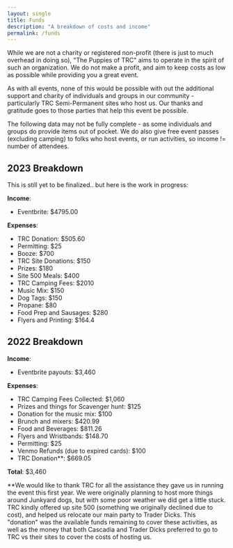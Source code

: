 ```yaml
---
layout: single
title: Funds
description: "A breakdown of costs and income"
permalink: /funds
---
```

While we are not a charity or registered non-profit (there is just to much overhead in doing so), "The Puppies of TRC" aims to operate in the spirit of such an organization. We do not make a profit, and aim to keep costs as low as possible while providing you a great event. 

As with all events, none of this would be possible with out the additional support and charity of individuals and groups in our community - particularly TRC Semi-Permanent sites who host us. Our thanks and gratitude goes to those parties that help this event be possible.

The following data may not be fully complete - as some individuals and groups do provide items out of pocket. We do also give free event passes (excluding camping) to folks who host events, or run activities, so income != number of attendees.

## 2023 Breakdown

This is still yet to be finalized.. but here is the work in progress:

**Income**:
- Eventbrite: $4795.00

**Expenses**:
- TRC Donation: $505.60
- Permitting: $25
- Booze: $700
- TRC Site Donations: $150
- Prizes: $180
- Site 500 Meals: $400
- TRC Camping Fees: $2010
- Music Mix: $150
- Dog Tags: $150
- Propane: $80
- Food Prep and Sausages: $280
- Flyers and Printing: $164.4


## 2022 Breakdown

**Income**:
- Eventbrite payouts: $3,460

**Expenses**:
- TRC Camping Fees Collected: $1,060
- Prizes and things for Scavenger hunt: $125
- Donation for the music mix: $100
- Brunch and mixers: $420.99
- Food and Beverages: $811.26
- Flyers and Wristbands: $148.70
- Permitting: $25
- Venmo Refunds (due to expired cards): $100
- TRC Donation**: $669.05

**Total**: $3,460

**We would like to thank TRC for all the assistance they gave us in running the event this first year. We were originally planning to host more things around Junkyard dogs, but with some poor weather we did get a little stuck. TRC kindly offered up site 500 (something we originally declined due to cost), and helped us relocate our main party to Trader Dicks. This "donation" was the available funds remaining to cover these activities, as well as the money that both Cascadia and Trader Dicks preferred to go to TRC vs their sites to cover the costs of hosting us.

